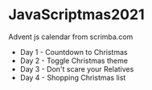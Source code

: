 # JavaScriptmas2021
Advent js calendar from scrimba.com
- Day 1 - Countdown to Christmas
- Day 2 - Toggle Christmas theme
- Day 3 - Don't scare your Relatives
- Day 4 - Shopping Christmas list

